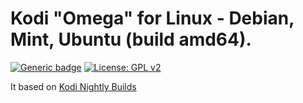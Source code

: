 # Kodi "Omega" for Linux - Debian, Mint, Ubuntu (build amd64). 
[![Generic badge](https://img.shields.io/badge/Platform-LINUX-<COLOR>.svg)](https://kodi.tv/) [![License: GPL v2](https://img.shields.io/badge/License-GPL_v2-blue.svg)](https://www.gnu.org/licenses/old-licenses/gpl-2.0.html)

It based on [Kodi Nightly Builds](https://launchpad.net/~team-xbmc/+archive/ubuntu/xbmc-nightly.)

  
